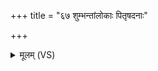 +++
title = "६७ शुम्भन्तांलोकाः पितृषदनाः"

+++
<details><summary>मूलम् (VS)</summary>

शुम्भ॑न्तांलो॒काः पि॑तृ॒षद॑नाः पितृ॒षद॑ने त्वा लो॒क आ सा॑दयामि ॥
</details>